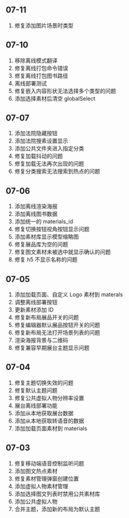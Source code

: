 ## 07-11

1. 修复添加图片场景时类型 

## 07-10

1. 移除离线模式翻译
2. 修复离线打包命令错误
3. 修复离线打包图书路径
4. 离线部署测试
5. 修复嵌入内容形状无法选择多个类型的问题
6. 添加选择素材后清空 globalSelect

## 07-07

1. 添加法院隐藏按钮
2. 添加法院搜素设置显示 
3. 添加公共文件夹进入指定分类
4. 修复加载抖动的问题
5. 修复加载无法再次出现的问题
6. 修复分类搜索无法搜索到热点的问题

## 07-06

1. 添加离线渲染海报
2. 添加离线图书数据
3. 添加统一的 materials_id
4. 修复切换按钮视角按钮显示问题
5. 添加素材库显示模型缩略图
6. 修复展品库为空的问题
7. 修复图文素材未被选中就显示确认的问题
8. 修复 h5 不显示名称的问题

## 07-05
 
1. 添加加载页面、自定义 Logo 素材到 materals
2. 调整离线部署按钮
3. 更新素材添加 ID
4. 修复新布局展品开关的问题
5. 修复编辑器默认展品按钮开关的问题
6. 修复新布局无法打开场景列表的问题
7. 渲染海报背景与二维码
8. 修复兼容早期展台主题显示问题

## 07-04

1. 修复主题切换失效的问题
2. 修复默认主题问题
3. 修复公共虚拟人物分辨率设置
4. 展台离线部署功能
5. 添加从本地获取展台数据
6. 添加从本地获取转语音的数据
7. 添加加载页面素材到 materials

## 07-03

1. 修复移动端语音控制监听问题
2. 添加图文热点素材
3. 修复素材管理弹窗创建位置
4. 添加虚拟人物素材管理
5. 添加选择图文列表时禁用公共素材库
6. 添加公共虚拟人物
7. 合并主题，添加新的布局为默认主题